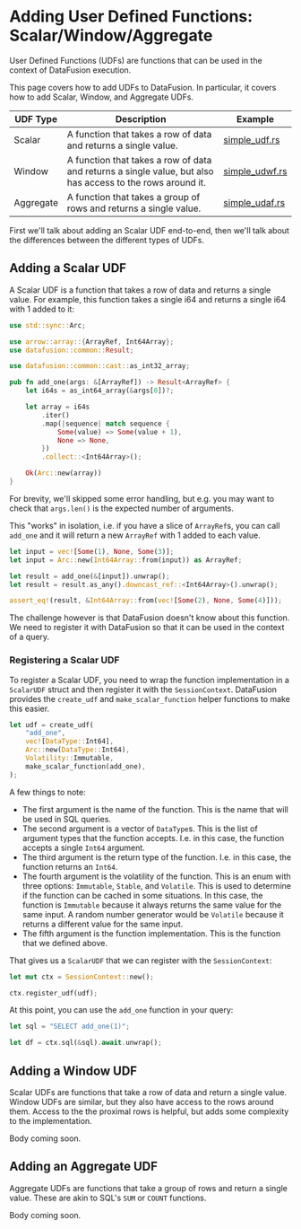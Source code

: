 <!---
  Licensed to the Apache Software Foundation (ASF) under one
  or more contributor license agreements.  See the NOTICE file
  distributed with this work for additional information
  regarding copyright ownership.  The ASF licenses this file
  to you under the Apache License, Version 2.0 (the
  "License"); you may not use this file except in compliance
  with the License.  You may obtain a copy of the License at

    http://www.apache.org/licenses/LICENSE-2.0

  Unless required by applicable law or agreed to in writing,
  software distributed under the License is distributed on an
  "AS IS" BASIS, WITHOUT WARRANTIES OR CONDITIONS OF ANY
  KIND, either express or implied.  See the License for the
  specific language governing permissions and limitations
  under the License.
-->

# Adding User Defined Functions: Scalar/Window/Aggregate

User Defined Functions (UDFs) are functions that can be used in the context of DataFusion execution.

This page covers how to add UDFs to DataFusion. In particular, it covers how to add Scalar, Window, and Aggregate UDFs.

| UDF Type  | Description                                                                                                | Example                                                                |
| --------- | ---------------------------------------------------------------------------------------------------------- | ---------------------------------------------------------------------- |
| Scalar    | A function that takes a row of data and returns a single value.                                            | [simple_udf.rs](../../../datafusion-examples/examples/simple_udf.rs)   |
| Window    | A function that takes a row of data and returns a single value, but also has access to the rows around it. | [simple_udwf.rs](../../../datafusion-examples/examples/simple_udwf.rs) |
| Aggregate | A function that takes a group of rows and returns a single value.                                          | [simple_udaf.rs](../../../datafusion-examples/examples/simple_udaf.rs) |

First we'll talk about adding an Scalar UDF end-to-end, then we'll talk about the differences between the different types of UDFs.

## Adding a Scalar UDF

A Scalar UDF is a function that takes a row of data and returns a single value. For example, this function takes a single i64 and returns a single i64 with 1 added to it:

```rust
use std::sync::Arc;

use arrow::array::{ArrayRef, Int64Array};
use datafusion::common::Result;

use datafusion::common::cast::as_int32_array;

pub fn add_one(args: &[ArrayRef]) -> Result<ArrayRef> {
    let i64s = as_int64_array(&args[0])?;

    let array = i64s
        .iter()
        .map(|sequence| match sequence {
            Some(value) => Some(value + 1),
            None => None,
        })
        .collect::<Int64Array>();

    Ok(Arc::new(array))
}
```

For brevity, we'll skipped some error handling, but e.g. you may want to check that `args.len()` is the expected number of arguments.

This "works" in isolation, i.e. if you have a slice of `ArrayRef`s, you can call `add_one` and it will return a new `ArrayRef` with 1 added to each value.

```rust
let input = vec![Some(1), None, Some(3)];
let input = Arc::new(Int64Array::from(input)) as ArrayRef;

let result = add_one(&[input]).unwrap();
let result = result.as_any().downcast_ref::<Int64Array>().unwrap();

assert_eq!(result, &Int64Array::from(vec![Some(2), None, Some(4)]));
```

The challenge however is that DataFusion doesn't know about this function. We need to register it with DataFusion so that it can be used in the context of a query.

### Registering a Scalar UDF

To register a Scalar UDF, you need to wrap the function implementation in a `ScalarUDF` struct and then register it with the `SessionContext`. DataFusion provides the `create_udf` and `make_scalar_function` helper functions to make this easier.

```rust
let udf = create_udf(
    "add_one",
    vec![DataType::Int64],
    Arc::new(DataType::Int64),
    Volatility::Immutable,
    make_scalar_function(add_one),
);
```

A few things to note:

- The first argument is the name of the function. This is the name that will be used in SQL queries.
- The second argument is a vector of `DataType`s. This is the list of argument types that the function accepts. I.e. in this case, the function accepts a single `Int64` argument.
- The third argument is the return type of the function. I.e. in this case, the function returns an `Int64`.
- The fourth argument is the volatility of the function. This is an enum with three options: `Immutable`, `Stable`, and `Volatile`. This is used to determine if the function can be cached in some situations. In this case, the function is `Immutable` because it always returns the same value for the same input. A random number generator would be `Volatile` because it returns a different value for the same input.
- The fifth argument is the function implementation. This is the function that we defined above.

That gives us a `ScalarUDF` that we can register with the `SessionContext`:

```rust
let mut ctx = SessionContext::new();

ctx.register_udf(udf);
```

At this point, you can use the `add_one` function in your query:

```rust
let sql = "SELECT add_one(1)";

let df = ctx.sql(&sql).await.unwrap();
```

## Adding a Window UDF

Scalar UDFs are functions that take a row of data and return a single value. Window UDFs are similar, but they also have access to the rows around them. Access to the the proximal rows is helpful, but adds some complexity to the implementation.

Body coming soon.

## Adding an Aggregate UDF

Aggregate UDFs are functions that take a group of rows and return a single value. These are akin to SQL's `SUM` or `COUNT` functions.

Body coming soon.
